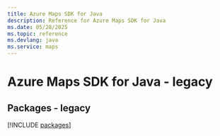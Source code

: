 ```yaml
---
title: Azure Maps SDK for Java
description: Reference for Azure Maps SDK for Java
ms.date: 05/28/2025
ms.topic: reference
ms.devlang: java
ms.service: maps
---
```

# Azure Maps SDK for Java - legacy
## Packages - legacy
[!INCLUDE [packages](maps-index.md)]